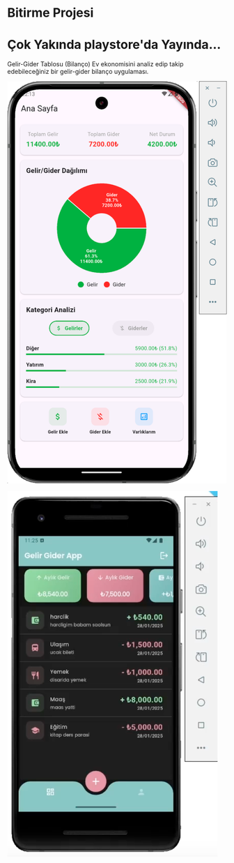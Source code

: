# Bitirme Projesi

# Çok Yakında playstore'da Yayında...

Gelir-Gider Tablosu (Bilanço)
Ev ekonomisini analiz edip takip edebileceğiniz bir gelir-gider bilanço uygulaması.

![img_2.png](img_2.png)

![img.png](img.png)

